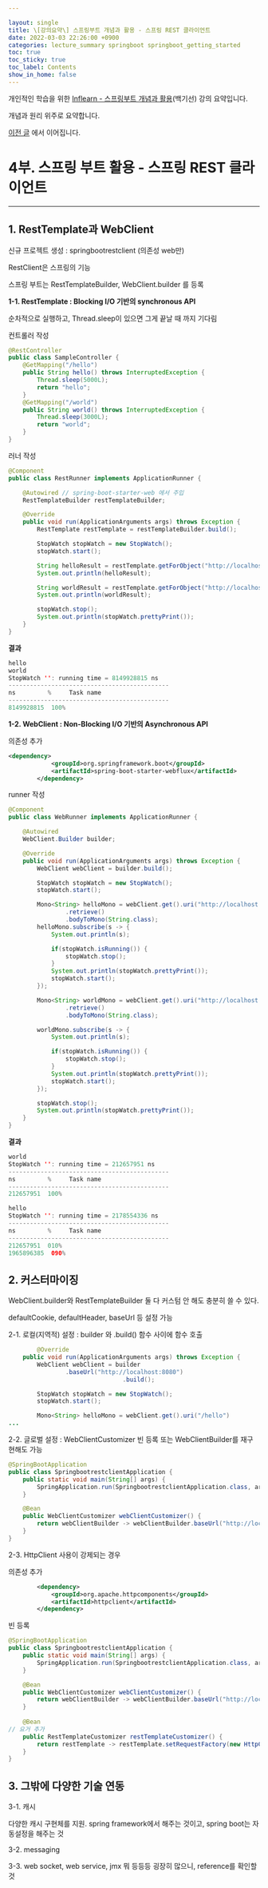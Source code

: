 ```yaml
---

layout: single
title: \[강의요약\] 스프링부트 개념과 활용 - 스프링 REST 클라이언트
date: 2022-03-03 22:26:00 +0900
categories: lecture_summary springboot springboot_getting_started
toc: true
toc_sticky: true
toc_label: Contents
show_in_home: false
---
```


개인적인 학습을 위한 [Inflearn - 스프링부트 개념과 활용](https://www.inflearn.com/course/%EC%8A%A4%ED%94%84%EB%A7%81%EB%B6%80%ED%8A%B8/dashboard)(백기선) 강의 요약입니다.

개념과 원리 위주로 요약합니다.

[이전 글](https://cherrue.github.io/lecture_summary/springboot/springboot_getting_started/lecture-keesun0-spring-security/) 에서 이어집니다.

# 4부. 스프링 부트 활용 - 스프링 REST 클라이언트

---

## 1. RestTemplate과 WebClient

신규 프로젝트 생성 : springbootrestclient (의존성 web만)

RestClient은 스프링의 기능

스프링 부트는 RestTemplateBuilder, WebClient.builder 를 등록

**1-1. RestTemplate : Blocking I/O 기반의 synchronous API**

순차적으로 실행하고, Thread.sleep이 있으면 그게 끝날 때 까지 기다림

컨트롤러 작성

```java
@RestController
public class SampleController {
    @GetMapping("/hello")
    public String hello() throws InterruptedException {
        Thread.sleep(5000L);
        return "hello";
    }
    @GetMapping("/world")
    public String world() throws InterruptedException {
        Thread.sleep(3000L);
        return "world";
    }
}
```

러너 작성

```java
@Component
public class RestRunner implements ApplicationRunner {

    @Autowired // spring-boot-starter-web 에서 주입
    RestTemplateBuilder restTemplateBuilder;

    @Override
    public void run(ApplicationArguments args) throws Exception {
        RestTemplate restTemplate = restTemplateBuilder.build();

        StopWatch stopWatch = new StopWatch();
        stopWatch.start();

        String helloResult = restTemplate.getForObject("http://localhost:8080/hello", String.class);
        System.out.println(helloResult);

        String worldResult = restTemplate.getForObject("http://localhost:8080/world", String.class);
        System.out.println(worldResult);

        stopWatch.stop();
        System.out.println(stopWatch.prettyPrint());
    }
}
```

**결과**

```java
hello
world
StopWatch '': running time = 8149928815 ns
---------------------------------------------
ns         %     Task name
---------------------------------------------
8149928815  100%
```

**1-2. WebClient : Non-Blocking I/O 기반의 Asynchronous API**

의존성 추가

```xml
<dependency>
            <groupId>org.springframework.boot</groupId>
            <artifactId>spring-boot-starter-webflux</artifactId>
        </dependency>
```

runner 작성

```java
@Component
public class WebRunner implements ApplicationRunner {

    @Autowired
    WebClient.Builder builder;

    @Override
    public void run(ApplicationArguments args) throws Exception {
        WebClient webClient = builder.build();

        StopWatch stopWatch = new StopWatch();
        stopWatch.start();

        Mono<String> helloMono = webClient.get().uri("http://localhost:8080/hello")
                .retrieve()
                .bodyToMono(String.class);
        helloMono.subscribe(s -> {
            System.out.println(s);

            if(stopWatch.isRunning()) {
                stopWatch.stop();
            }
            System.out.println(stopWatch.prettyPrint());
            stopWatch.start();
        });

        Mono<String> worldMono = webClient.get().uri("http://localhost:8080/world")
                .retrieve()
                .bodyToMono(String.class);

        worldMono.subscribe(s -> {
            System.out.println(s);

            if(stopWatch.isRunning()) {
                stopWatch.stop();
            }
            System.out.println(stopWatch.prettyPrint());
            stopWatch.start();
        });

        stopWatch.stop();
        System.out.println(stopWatch.prettyPrint());
    }
}
```

**결과**

```java
world
StopWatch '': running time = 212657951 ns
---------------------------------------------
ns         %     Task name
---------------------------------------------
212657951  100%  

hello
StopWatch '': running time = 2178554336 ns
---------------------------------------------
ns         %     Task name
---------------------------------------------
212657951  010%  
1965896385  090%
```

## 2. 커스터마이징

WebClient.builder와 RestTemplateBuilder 둘 다 커스텀 안 해도 충분히 쓸 수 있다.

defaultCookie, defaultHeader, baseUrl 등 설정 가능

2-1. 로컬(지역적) 설정 : builder 와 .build() 함수 사이에 함수 호출

```java
		@Override
    public void run(ApplicationArguments args) throws Exception {
        WebClient webClient = builder
                .baseUrl("http://localhost:8080")
								.build();

        StopWatch stopWatch = new StopWatch();
        stopWatch.start();

        Mono<String> helloMono = webClient.get().uri("/hello")
...
```

2-2. 글로벌 설정 : WebClientCustomizer 빈 등록 또는 WebClientBuilder를 재구현해도 가능

```java
@SpringBootApplication
public class SpringbootrestclientApplication {
    public static void main(String[] args) {
        SpringApplication.run(SpringbootrestclientApplication.class, args);
    }

    @Bean
    public WebClientCustomizer webClientCustomizer() {
        return webClientBuilder -> webClientBuilder.baseUrl("http://localhost:8080");
    }
}
```

2-3. HttpClient 사용이 강제되는 경우

의존성 추가

```xml
		<dependency>
            <groupId>org.apache.httpcomponents</groupId>
            <artifactId>httpclient</artifactId>
        </dependency>
```

빈 등록

```java
@SpringBootApplication
public class SpringbootrestclientApplication {
    public static void main(String[] args) {
        SpringApplication.run(SpringbootrestclientApplication.class, args);
    }

    @Bean
    public WebClientCustomizer webClientCustomizer() {
        return webClientBuilder -> webClientBuilder.baseUrl("http://localhost:8080");
    }
    
    @Bean
// 요거 추가
    public RestTemplateCustomizer restTemplateCustomizer() {
        return restTemplate -> restTemplate.setRequestFactory(new HttpComponentsClientHttpRequestFactory());
    }
}
```

## 3. 그밖에 다양한 기술 연동

3-1. 캐시

다양한 캐시 구현체를 지원. spring framework에서 해주는 것이고, spring boot는 자동설정을 해주는 것

3-2. messaging

3-3. web socket, web service, jmx 뭐 등등등 굉장히 많으니, reference를 확인할 것
